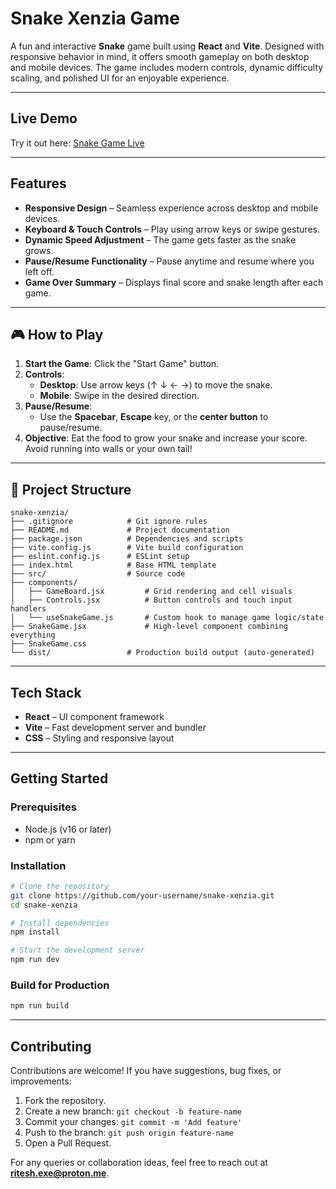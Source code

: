 # Snake Xenzia Game

A fun and interactive **Snake** game built using **React** and **Vite**. Designed with responsive behavior in mind, it offers smooth gameplay on both desktop and mobile devices. The game includes modern controls, dynamic difficulty scaling, and polished UI for an enjoyable experience.

---

##  Live Demo

Try it out here: [Snake Game Live](https://snake-game-lemon-nu.vercel.app/)

---

##  Features

- **Responsive Design** – Seamless experience across desktop and mobile devices.
- **Keyboard & Touch Controls** – Play using arrow keys or swipe gestures.
- **Dynamic Speed Adjustment** – The game gets faster as the snake grows.
- **Pause/Resume Functionality** – Pause anytime and resume where you left off.
- **Game Over Summary** – Displays final score and snake length after each game.

---

## 🎮 How to Play

1. **Start the Game**: Click the "Start Game" button.
2. **Controls**:
   - **Desktop**: Use arrow keys (↑ ↓ ← →) to move the snake.
   - **Mobile**: Swipe in the desired direction.
3. **Pause/Resume**:
   - Use the **Spacebar**, **Escape** key, or the **center button** to pause/resume.
4. **Objective**: Eat the food to grow your snake and increase your score. Avoid running into walls or your own tail!

---


## 📁 Project Structure

```
snake-xenzia/
├── .gitignore            # Git ignore rules
├── README.md             # Project documentation
├── package.json          # Dependencies and scripts
├── vite.config.js        # Vite build configuration
├── eslint.config.js      # ESLint setup
├── index.html            # Base HTML template
├── src/                  # Source code
├── components/
│   ├── GameBoard.jsx         # Grid rendering and cell visuals
│   ├── Controls.jsx          # Button controls and touch input handlers
│   └── useSnakeGame.js       # Custom hook to manage game logic/state
├── SnakeGame.jsx             # High-level component combining everything
├── SnakeGame.css
└── dist/                 # Production build output (auto-generated)
```

---

##  Tech Stack

- **React** – UI component framework
- **Vite** – Fast development server and bundler
- **CSS** – Styling and responsive layout

---

##  Getting Started

### Prerequisites

- Node.js (v16 or later)
- npm or yarn

### Installation

```bash
# Clone the repository
git clone https://github.com/your-username/snake-xenzia.git
cd snake-xenzia

# Install dependencies
npm install

# Start the development server
npm run dev
```

### Build for Production

```bash
npm run build
```

---

##  Contributing

Contributions are welcome! If you have suggestions, bug fixes, or improvements:

1. Fork the repository.
2. Create a new branch: `git checkout -b feature-name`
3. Commit your changes: `git commit -m 'Add feature'`
4. Push to the branch: `git push origin feature-name`
5. Open a Pull Request.

For any queries or collaboration ideas, feel free to reach out at **ritesh.exe@proton.me**.

